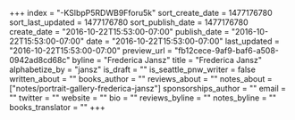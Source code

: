 +++
index = "-KSlbpP5RDWB9Fforu5k"
sort_create_date = 1477176780
sort_last_updated = 1477176780
sort_publish_date = 1477176780
create_date = "2016-10-22T15:53:00-07:00"
publish_date = "2016-10-22T15:53:00-07:00"
date = "2016-10-22T15:53:00-07:00"
last_updated = "2016-10-22T15:53:00-07:00"
preview_url = "fb12cece-9af9-baf6-a508-0942ad8cd68c"
byline = "Frederica Jansz"
title = "Frederica Jansz"
alphabetize_by = "jansz"
is_draft = ""
is_seattle_pnw_writer = false
written_about = ""
books_author = ""
reviews_about = ""
notes_about = ["notes/portrait-gallery-frederica-jansz"]
sponsorships_author = ""
email = ""
twitter = ""
website = ""
bio = ""
reviews_byline = ""
notes_byline = ""
books_translator = ""
+++
